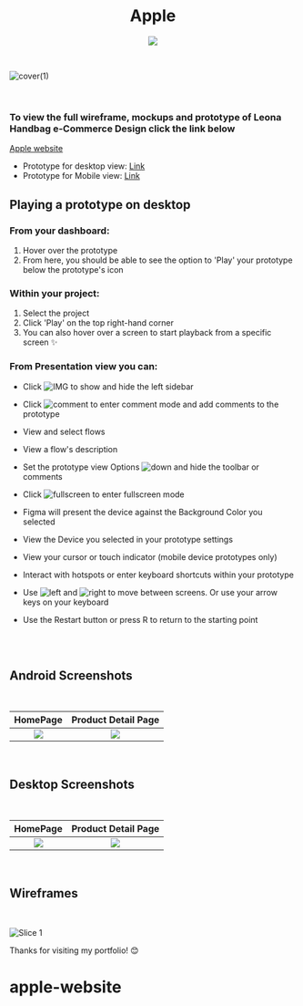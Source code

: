 <h1 align="center"> Apple </h1>

<p align="center">
<img src="https://img.shields.io/badge/figma-%23F24E1E.svg?style=for-the-badge&logo=figma&logoColor=white"/>
</p>

<br/>

![cover(1)](https://github.com/user-attachments/assets/5f8099c8-a04e-4424-9c53-319fd2fd7e5c)

<br/>

### To view the full wireframe, mockups and prototype of Leona Handbag e-Commerce Design click the link below
[Apple website](https://www.figma.com/design/4GRCEZ5sg4ArJZT4yfHUeX/Untitled?node-id=0-1&t=JV9BxuJJ61UihR5O-1)

- Prototype for desktop view:  [Link ](https://www.figma.com/proto/4GRCEZ5sg4ArJZT4yfHUeX/Untitled?node-id=1-2&node-type=frame&t=nJXQx553uAD6aQPG-1&scaling=min-zoom&content-scaling=fixed&page-id=0%3A1&starting-point-node-id=25%3A332) 
- Prototype for Mobile view:   [Link ](https://www.figma.com/proto/4GRCEZ5sg4ArJZT4yfHUeX/Untitled?node-id=60-502&node-type=canvas&t=bSRA9iHL0O4Z8sWp-1&scaling=scale-down&content-scaling=fixed&page-id=48%3A62) 

## Playing a prototype on desktop

### From your dashboard:
  1. Hover over the prototype
  2. From here, you should be able to see the option to 'Play' your prototype below the prototype's icon
  
### Within your project:
  1. Select the project
  2. Click 'Play' on the top right-hand corner
  3. You can also hover over a screen to start playback from a specific screen ✨
  
### From Presentation view you can:

   - Click ![IMG](https://user-images.githubusercontent.com/109097651/180854732-7e2a8d1a-00e4-4105-a4ac-000984278410.PNG) to show and hide the left sidebar

   - Click ![comment](https://user-images.githubusercontent.com/109097651/180854972-57939d48-7d45-4464-ac37-76ab76887385.PNG) to enter comment mode and add comments to the prototype

   - View and select flows

   - View a flow's description

   - Set the prototype view Options ![down](https://user-images.githubusercontent.com/109097651/180855209-b8a287e2-91a5-4838-a0c2-676e8d1cc163.PNG) and hide the toolbar or comments

   - Click 
![fullscreen](https://user-images.githubusercontent.com/109097651/180855329-0d3d38f3-37ee-40a5-b8f0-ecf8248547d4.PNG) to enter fullscreen mode

   - Figma will present the device against the Background Color you selected

   - View the Device you selected in your prototype settings

   - View your cursor or touch indicator (mobile device prototypes only)

   - Interact with hotspots or enter keyboard shortcuts within your prototype

   - Use ![left](https://user-images.githubusercontent.com/109097651/180855390-faea3353-8e0b-494e-b34a-d199ba55f5be.PNG) and ![right](https://user-images.githubusercontent.com/109097651/180855438-52b8b644-0c5b-4ad4-a494-435b48167a3a.PNG) to move between screens. Or use your arrow keys on your keyboard

   - Use the Restart button or press R to return to the starting point




<br/>


<br/>

## Android Screenshots 

<br/>

  HomePage                 |   Product Detail Page        
:-------------------------:|:-------------------------:|
<img src="https://github.com/user-attachments/assets/9bdd85cc-cdf9-4ed9-9bfa-ea2859e4c42e"/>|<img src="https://github.com/user-attachments/assets/9b80052b-3f5d-4ea3-8237-53a8e6089517"/>|<img 

<br/>

## Desktop Screenshots

<br/>

 HomePage                 |   Product Detail Page        
:-------------------------:|:-------------------------:|
<img src="https://github.com/user-attachments/assets/28d78dfb-ddd6-427d-b9e3-a4bed86f9131"/>|<img src="https://github.com/user-attachments/assets/fcdaa517-00cf-4a53-bed6-aa99080b2bdf"/>|<img 

<br/>

## Wireframes

<br/>

![Slice 1](https://user-images.githubusercontent.com/109097651/179559436-2171ef1f-7010-40ef-bab9-582941d52e87.png)

Thanks for visiting my portfolio! 😊
# apple-website
